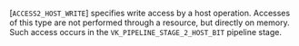 [`ACCESS2_HOST_WRITE`] specifies write access by a host
operation.
Accesses of this type are not performed through a resource, but directly
on memory.
Such access occurs in the `VK_PIPELINE_STAGE_2_HOST_BIT` pipeline
stage.